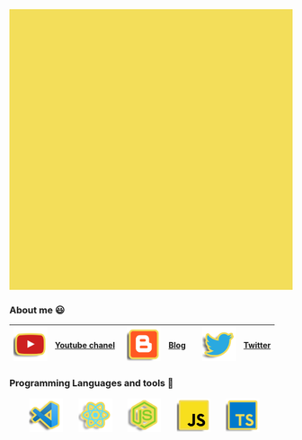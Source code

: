 <img src="https://github.com/tuliocll/tuliocll/blob/main/assets/animation.gif?raw=true" data-canonical-src="https://github.com/tuliocll/tuliocll/blob/main/assets/animation.gif?raw=true" width="100%" height="500" />

### About me  :smiley:
<p align="center">

|<img src="https://github.com/tuliocll/tuliocll/blob/main/assets/icons/tuliocll-yt.png?raw=true" width=60> | [Youtube chanel](http://youtube.com/tuliocalil) &nbsp; |<img src="https://github.com/tuliocll/tuliocll/blob/main/assets/icons/tuliocll-blog.png?raw=true" width=60> | [Blog](https://tuliocalil.blogspot.com/) &nbsp; &nbsp; |<img src="https://github.com/tuliocll/tuliocll/blob/main/assets/icons/tuliocll-twitter.png?raw=true" width=60> | [Twitter](https://twitter.com/tuliocalil) |
|:---:|:---:|:---:|:------:|:---:|:---:|

</p>

### Programming Languages and tools  :rocket:
<p align="center">
<img src="https://github.com/tuliocll/tuliocll/blob/main/assets/icons/tuliocll-code.png?raw=true" width=60>
&nbsp;
&nbsp;
&nbsp;
<img src="https://github.com/tuliocll/tuliocll/blob/main/assets/icons/tuliocll-react.png?raw=true" width=60>
&nbsp;
&nbsp;
&nbsp;
<img src="https://github.com/tuliocll/tuliocll/blob/main/assets/icons/tuliocll-nodejs.png?raw=true" width=60>
&nbsp;
&nbsp;
&nbsp;
<img src="https://github.com/tuliocll/tuliocll/blob/main/assets/icons/tuliocll-js.png?raw=true" width=60>
&nbsp;
&nbsp;
&nbsp;
<img src="https://github.com/tuliocll/tuliocll/blob/main/assets/icons/tuliocll-ts.png?raw=true" width=60>
&nbsp;
&nbsp;
&nbsp;
</p>

<!--
**tuliocll/tuliocll** is a ✨ _special_ ✨ repository because its `README.md` (this file) appears on your GitHub profile.

Here are some ideas to get you started:

- 🔭 I’m currently working on ...
- 🌱 I’m currently learning ...
- 👯 I’m looking to collaborate on ...
- 🤔 I’m looking for help with ...
- 💬 Ask me about ...
- 📫 How to reach me: ...
- 😄 Pronouns: ...
- ⚡ Fun fact: ...
-->
